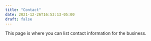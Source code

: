 ```yaml
---
title: "Contact"
date: 2021-12-26T16:53:13-05:00
draft: false
---
```

This page is where you can list contact information for the business.
